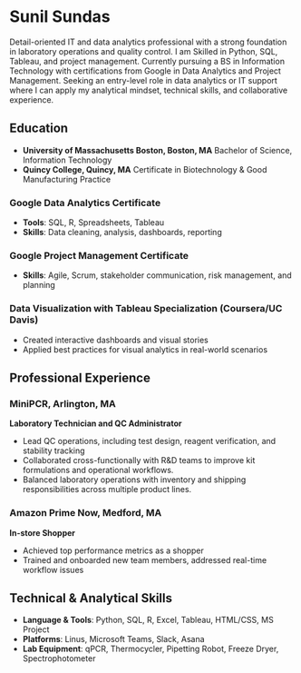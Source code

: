 # Sunil Sundas #
Detail-oriented IT and data analytics professional with a strong foundation in laboratory operations and quality control. I am Skilled in Python, SQL, Tableau, and project management. Currently pursuing a BS in Information Technology with certifications from Google in Data Analytics and Project Management. Seeking an entry-level role in data analytics or IT support where I can apply my analytical mindset, technical skills, and collaborative experience.

## Education ##
- __University of Massachusetts Boston, Boston, MA__
  Bachelor of Science, Information Technology                                                                     
- __Quincy College, Quincy, MA__
  Certificate in Biotechnology & Good Manufacturing Practice

### Google Data Analytics Certificate ###                                                  
- __Tools__: SQL, R, Spreadsheets, Tableau
- __Skills__: Data cleaning, analysis, dashboards, reporting
  
### Google Project Management Certificate ###
- __Skills__: Agile, Scrum, stakeholder communication, risk management, and planning
  
### Data Visualization with Tableau Specialization (Coursera/UC Davis) ###
- Created interactive dashboards and visual stories
- Applied best practices for visual analytics in real-world scenarios

## Professional Experience ##

### MiniPCR, Arlington, MA ###
__Laboratory Technician and QC Administrator__
- Lead QC operations, including test design, reagent verification, and stability tracking
- Collaborated cross-functionally with R&D teams to improve kit formulations and operational workflows.
- Balanced laboratory operations with inventory and shipping responsibilities across multiple product lines.
  
### Amazon Prime Now, Medford, MA ###
__In-store Shopper__
- Achieved top performance metrics as a shopper
- Trained and onboarded new team members, addressed real-time workflow issues
  
## Technical & Analytical Skills ##
- __Language & Tools__: Python, SQL, R, Excel, Tableau, HTML/CSS, MS Project
- __Platforms__: Linus, Microsoft Teams, Slack, Asana
- __Lab Equipment__: qPCR, Thermocycler, Pipetting Robot, Freeze Dryer, Spectrophotometer

